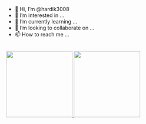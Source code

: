 - 👋 Hi, I’m @hardik3008
- 👀 I’m interested in ...
- 🌱 I’m currently learning ...
- 💞️ I’m looking to collaborate on ...
- 📫 How to reach me ...

<!---
hardik3008/hardik3008 is a ✨ special ✨ repository because its `README.md` (this file) appears on your GitHub profile.
You can click the Preview link to take a look at your changes.
--->

<br/>

<a href="https://github.com/AVS1508">
  <img height="180em" src="https://github-readme-stats.vercel.app/api?username=hardik3008&theme=buefy&show_icons=true" />
  <img height="180em" src="https://github-readme-stats.vercel.app/api/top-langs/?username=hardik3008&theme=buefy&layout=compact" />
</a>
